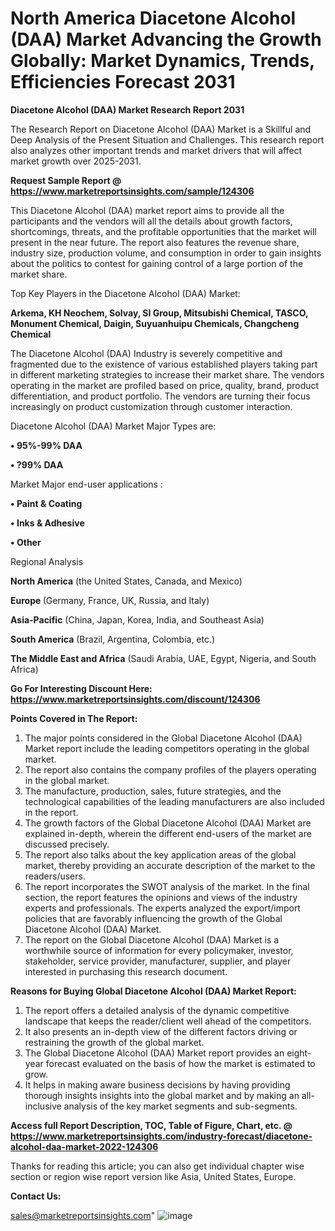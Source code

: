 # North America Diacetone Alcohol (DAA) Market Advancing the Growth Globally: Market Dynamics, Trends, Efficiencies Forecast 2031

<strong>Diacetone Alcohol (DAA) Market Research Report 2031</strong>

The Research Report on Diacetone Alcohol (DAA) Market is a Skillful and Deep Analysis of the Present Situation and Challenges. This research report also analyzes other important trends and market drivers that will affect market growth over 2025-2031.

<strong>Request Sample Report @ <a href=https://www.marketreportsinsights.com/sample/124306>https://www.marketreportsinsights.com/sample/124306</a></strong>

This Diacetone Alcohol (DAA) market report aims to provide all the participants and the vendors will all the details about growth factors, shortcomings, threats, and the profitable opportunities that the market will present in the near future. The report also features the revenue share, industry size, production volume, and consumption in order to gain insights about the politics to contest for gaining control of a large portion of the market share.

Top Key Players in the Diacetone Alcohol (DAA) Market:

<strong>Arkema, KH Neochem, Solvay, SI Group, Mitsubishi Chemical, TASCO, Monument Chemical, Daigin, Suyuanhuipu Chemicals, Changcheng Chemical</strong>

The Diacetone Alcohol (DAA) Industry is severely competitive and fragmented due to the existence of various established players taking part in different marketing strategies to increase their market share. The vendors operating in the market are profiled based on price, quality, brand, product differentiation, and product portfolio. The vendors are turning their focus increasingly on product customization through customer interaction.

Diacetone Alcohol (DAA) Market Major Types are:

<strong>• 95%-99% DAA

• ?99% DAA</strong>

Market Major end-user applications :

<strong>• Paint & Coating

• Inks & Adhesive

• Other</strong>

Regional Analysis

</u><strong><b>North America</b></strong> (the United States, Canada, and Mexico)

<strong><b>Europe </b></strong>(Germany, France, UK, Russia, and Italy)

<strong><b>Asia-Pacific</b></strong> (China, Japan, Korea, India, and Southeast Asia)

<strong><b>South America</b></strong> (Brazil, Argentina, Colombia, etc.)

<strong><b>The Middle East and Africa</b></strong> (Saudi Arabia, UAE, Egypt, Nigeria, and South Africa)

<strong>Go For Interesting Discount Here: <a href=https://www.marketreportsinsights.com/discount/124306>https://www.marketreportsinsights.com/discount/124306</a></strong>

<strong>Points Covered in The Report:</strong>
<ol>
  <li>The major points considered in the Global Diacetone Alcohol (DAA) Market report include the leading competitors operating in the global market.</li>
  <li>The report also contains the company profiles of the players operating in the global market.</li>
  <li>The manufacture, production, sales, future strategies, and the technological capabilities of the leading manufacturers are also included in the report.</li>
  <li>The growth factors of the Global Diacetone Alcohol (DAA) Market are explained in-depth, wherein the different end-users of the market are discussed precisely.</li>
  <li>The report also talks about the key application areas of the global market, thereby providing an accurate description of the market to the readers/users.</li>
  <li>The report incorporates the SWOT analysis of the market. In the final section, the report features the opinions and views of the industry experts and professionals. The experts analyzed the export/import policies that are favorably influencing the growth of the Global Diacetone Alcohol (DAA) Market.</li>
  <li>The report on the Global Diacetone Alcohol (DAA) Market is a worthwhile source of information for every policymaker, investor, stakeholder, service provider, manufacturer, supplier, and player interested in purchasing this research document.</li>
</ol>
<strong>Reasons for Buying Global Diacetone Alcohol (DAA) Market Report:</strong>

<ol>
  <li>The report offers a detailed analysis of the dynamic competitive landscape that keeps the reader/client well ahead of the competitors.</li>
  <li>It also presents an in-depth view of the different factors driving or restraining the growth of the global market.</li>
  <li>The Global Diacetone Alcohol (DAA) Market report provides an eight-year forecast evaluated on the basis of how the market is estimated to grow.</li>
  <li>It helps in making aware business decisions by having providing thorough insights insights into the global market and by making an all-inclusive analysis of the key market segments and sub-segments.</li>
</ol>
<strong>Access full Report Description, TOC, Table of Figure, Chart, etc. @ <a href=https://www.marketreportsinsights.com/industry-forecast/diacetone-alcohol-daa-market-2022-124306>https://www.marketreportsinsights.com/industry-forecast/diacetone-alcohol-daa-market-2022-124306</a></strong>


Thanks for reading this article; you can also get individual chapter wise section or region wise report version like Asia, United States, Europe.

<strong>Contact Us:</strong>

sales@marketreportsinsights.com"
![image](https://github.com/user-attachments/assets/e6743bb5-930e-44d4-a468-dedae0de6dae)
